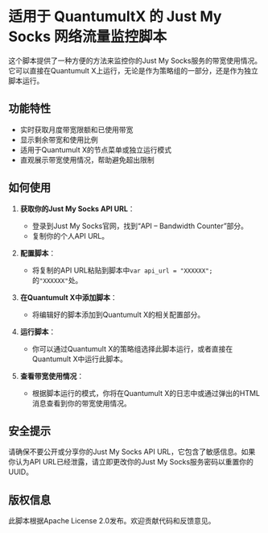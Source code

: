 # 适用于 QuantumultX 的 Just My Socks 网络流量监控脚本

这个脚本提供了一种方便的方法来监控你的Just My Socks服务的带宽使用情况。它可以直接在Quantumult X上运行，无论是作为策略组的一部分，还是作为独立脚本运行。

## 功能特性

- 实时获取月度带宽限额和已使用带宽
- 显示剩余带宽和使用比例
- 适用于Quantumult X的节点菜单或独立运行模式
- 直观展示带宽使用情况，帮助避免超出限制

## 如何使用

1. **获取你的Just My Socks API URL**：
   - 登录到Just My Socks官网，找到“API – Bandwidth Counter”部分。
   - 复制你的个人API URL。

2. **配置脚本**：
   - 将复制的API URL粘贴到脚本中`var api_url = "XXXXXX";`的`"XXXXXX"`处。

3. **在Quantumult X中添加脚本**：
   - 将编辑好的脚本添加到Quantumult X的相关配置部分。

4. **运行脚本**：
   - 你可以通过Quantumult X的策略组选择此脚本运行，或者直接在Quantumult X中运行此脚本。

5. **查看带宽使用情况**：
   - 根据脚本运行的模式，你将在Quantumult X的日志中或通过弹出的HTML消息查看到你的带宽使用情况。

## 安全提示

请确保不要公开或分享你的Just My Socks API URL，它包含了敏感信息。如果你认为API URL已经泄露，请立即更改你的Just My Socks服务密码以重置你的UUID。

## 版权信息

此脚本根据Apache License 2.0发布。欢迎贡献代码和反馈意见。
